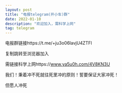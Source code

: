 ```yaml
---
layout: post
title: "电报telegram(开小车)群"
date: 2022-01-10 
description: "欢迎加入，需科学上网"
tag: telegram
---   
```


电报群链接https://t.me/+ju3o06lavjU4ZTFl

复制跳转至浏览器加入

需链接科学上网https://www.ya5u0h.com/4V8KN3U

我们！秉着冲不死就往死里冲的原则！誓要保证大家冲死！

但愿人冲死
